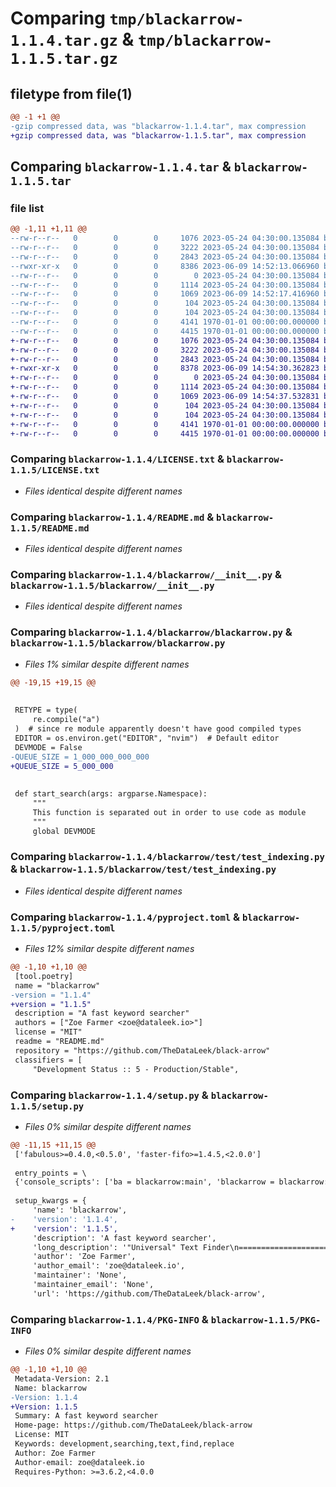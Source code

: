 # Comparing `tmp/blackarrow-1.1.4.tar.gz` & `tmp/blackarrow-1.1.5.tar.gz`

## filetype from file(1)

```diff
@@ -1 +1 @@
-gzip compressed data, was "blackarrow-1.1.4.tar", max compression
+gzip compressed data, was "blackarrow-1.1.5.tar", max compression
```

## Comparing `blackarrow-1.1.4.tar` & `blackarrow-1.1.5.tar`

### file list

```diff
@@ -1,11 +1,11 @@
--rw-r--r--   0        0        0     1076 2023-05-24 04:30:00.135084 blackarrow-1.1.4/LICENSE.txt
--rw-r--r--   0        0        0     3222 2023-05-24 04:30:00.135084 blackarrow-1.1.4/README.md
--rw-r--r--   0        0        0     2843 2023-05-24 04:30:00.135084 blackarrow-1.1.4/blackarrow/__init__.py
--rwxr-xr-x   0        0        0     8386 2023-06-09 14:52:13.066960 blackarrow-1.1.4/blackarrow/blackarrow.py
--rw-r--r--   0        0        0        0 2023-05-24 04:30:00.135084 blackarrow-1.1.4/blackarrow/test/__init__.py
--rw-r--r--   0        0        0     1114 2023-05-24 04:30:00.135084 blackarrow-1.1.4/blackarrow/test/test_indexing.py
--rw-r--r--   0        0        0     1069 2023-06-09 14:52:17.416960 blackarrow-1.1.4/pyproject.toml
--rw-r--r--   0        0        0      104 2023-05-24 04:30:00.135084 blackarrow-1.1.4/sample/tester.txt
--rw-r--r--   0        0        0      104 2023-05-24 04:30:00.135084 blackarrow-1.1.4/sample/tester2.txt
--rw-r--r--   0        0        0     4141 1970-01-01 00:00:00.000000 blackarrow-1.1.4/setup.py
--rw-r--r--   0        0        0     4415 1970-01-01 00:00:00.000000 blackarrow-1.1.4/PKG-INFO
+-rw-r--r--   0        0        0     1076 2023-05-24 04:30:00.135084 blackarrow-1.1.5/LICENSE.txt
+-rw-r--r--   0        0        0     3222 2023-05-24 04:30:00.135084 blackarrow-1.1.5/README.md
+-rw-r--r--   0        0        0     2843 2023-05-24 04:30:00.135084 blackarrow-1.1.5/blackarrow/__init__.py
+-rwxr-xr-x   0        0        0     8378 2023-06-09 14:54:30.362823 blackarrow-1.1.5/blackarrow/blackarrow.py
+-rw-r--r--   0        0        0        0 2023-05-24 04:30:00.135084 blackarrow-1.1.5/blackarrow/test/__init__.py
+-rw-r--r--   0        0        0     1114 2023-05-24 04:30:00.135084 blackarrow-1.1.5/blackarrow/test/test_indexing.py
+-rw-r--r--   0        0        0     1069 2023-06-09 14:54:37.532831 blackarrow-1.1.5/pyproject.toml
+-rw-r--r--   0        0        0      104 2023-05-24 04:30:00.135084 blackarrow-1.1.5/sample/tester.txt
+-rw-r--r--   0        0        0      104 2023-05-24 04:30:00.135084 blackarrow-1.1.5/sample/tester2.txt
+-rw-r--r--   0        0        0     4141 1970-01-01 00:00:00.000000 blackarrow-1.1.5/setup.py
+-rw-r--r--   0        0        0     4415 1970-01-01 00:00:00.000000 blackarrow-1.1.5/PKG-INFO
```

### Comparing `blackarrow-1.1.4/LICENSE.txt` & `blackarrow-1.1.5/LICENSE.txt`

 * *Files identical despite different names*

### Comparing `blackarrow-1.1.4/README.md` & `blackarrow-1.1.5/README.md`

 * *Files identical despite different names*

### Comparing `blackarrow-1.1.4/blackarrow/__init__.py` & `blackarrow-1.1.5/blackarrow/__init__.py`

 * *Files identical despite different names*

### Comparing `blackarrow-1.1.4/blackarrow/blackarrow.py` & `blackarrow-1.1.5/blackarrow/blackarrow.py`

 * *Files 1% similar despite different names*

```diff
@@ -19,15 +19,15 @@
 
 
 RETYPE = type(
     re.compile("a")
 )  # since re module apparently doesn't have good compiled types
 EDITOR = os.environ.get("EDITOR", "nvim")  # Default editor
 DEVMODE = False
-QUEUE_SIZE = 1_000_000_000_000
+QUEUE_SIZE = 5_000_000
 
 
 def start_search(args: argparse.Namespace):
     """
     This function is separated out in order to use code as module
     """
     global DEVMODE
```

### Comparing `blackarrow-1.1.4/blackarrow/test/test_indexing.py` & `blackarrow-1.1.5/blackarrow/test/test_indexing.py`

 * *Files identical despite different names*

### Comparing `blackarrow-1.1.4/pyproject.toml` & `blackarrow-1.1.5/pyproject.toml`

 * *Files 12% similar despite different names*

```diff
@@ -1,10 +1,10 @@
 [tool.poetry]
 name = "blackarrow"
-version = "1.1.4"
+version = "1.1.5"
 description = "A fast keyword searcher"
 authors = ["Zoe Farmer <zoe@dataleek.io>"]
 license = "MIT"
 readme = "README.md"
 repository = "https://github.com/TheDataLeek/black-arrow"
 classifiers = [
     "Development Status :: 5 - Production/Stable",
```

### Comparing `blackarrow-1.1.4/setup.py` & `blackarrow-1.1.5/setup.py`

 * *Files 0% similar despite different names*

```diff
@@ -11,15 +11,15 @@
 ['fabulous>=0.4.0,<0.5.0', 'faster-fifo>=1.4.5,<2.0.0']
 
 entry_points = \
 {'console_scripts': ['ba = blackarrow:main', 'blackarrow = blackarrow:main']}
 
 setup_kwargs = {
     'name': 'blackarrow',
-    'version': '1.1.4',
+    'version': '1.1.5',
     'description': 'A fast keyword searcher',
     'long_description': '"Universal" Text Finder\n=======================\n\n[![Test Status](https://travis-ci.org/TheDataLeek/black-arrow.svg?branch=master)](https://travis-ci.org/TheDataLeek/black-arrow)\n[![Coverage Status](https://coveralls.io/repos/github/TheDataLeek/black-arrow/badge.svg?branch=master)](https://coveralls.io/github/TheDataLeek/black-arrow?branch=master)\n\nIt\'s basically just grep in python... Nothing fancy, just an easy extensible way\nto find things....\n\nYeah, I know, it\'s "reinventing the wheel" but ehhh, this is easier to extend to\ncover any and all weird cases without having to memorize a bunch of obscure\ncombinations of bash commands.\n\nThat out of the way, let\'s talk about what this *actually does*...\n\n## Quick Overview\n\nEssentially Black Arrow (or `ba` for short) is a way to search through every line in every file and\nfind matching keyword *or* regular expressions. It uses smart case, so if the search term is all\nlowercase it defaults to case-insensitive (mostly for ease of use).\n\n![png](./img/demo.png)\n\nYou can also supply it with regular expressions and it handles them natively.\n\n![png](./img/demo2.png)\n\nOther features include -\n\n* excluding certain files or paths,\n* replacing any matches that have been found,\n* specifying the max depth to search (good for large directory structures),\n* "pipe" mode for unix piping,\n* open the files in the `$EDITOR` for manual parsing. \n\n## Installation\n\n```\n┬─[zoe@fillory:~/Dropbox/Projects/black-arrow]─[09:22:12 PM]\n╰─>$ pip install --user blackarrow\n```\n\n## Black-Arrow Script\n\n```bash\n┬─[zoe@fillory:~/Dropbox/Projects/black-arrow]─[09:33:40 PM]\n╰─>$ ./black-arrow/blackarrow.py -h\nusage: ba [-h] [-d DIRECTORIES [DIRECTORIES ...]] [-i IGNORE [IGNORE ...]]\n          [-f FILENAME [FILENAME ...]] [-w WORKERS] [-p] [-e] [-l]\n          [-r REPLACE] [-D DEPTH] [--dev]\n          R\n\npositional arguments:\n  R                     Search term (regular expression)\n\noptional arguments:\n  -h, --help            show this help message and exit\n  -d DIRECTORIES [DIRECTORIES ...], --directories DIRECTORIES [DIRECTORIES ...]\n                        Director(y|ies) to run against\n  -i IGNORE [IGNORE ...], --ignore IGNORE [IGNORE ...]\n                        Things to ignore (regular expressions)\n  -f FILENAME [FILENAME ...], --filename FILENAME [FILENAME ...]\n                        Filename search term(s)\n  -w WORKERS, --workers WORKERS\n                        Number of workers to use (default numcores, with\n                        fallback 6 unless set)\n  -p, --pipe            Run in "pipe" mode with brief output\n  -e, --edit            Edit the files?\n  -l, --lower           Check strict lower case?\n  -r REPLACE, --replace REPLACE\n                        Replace text found in place with supplied\n  -D DEPTH, --depth DEPTH\n                        Directory depth to search in\n  --dev                 Run in development mode (NO OUTPUT)\n```\n\n#### The Name\n\n*"Arrow! Black arrow! I have saved you to the last. You have never failed me and\nI have always recovered you. I had you from my father and he from of old. If\never you came from the forges of the true king under the Mountain, go now and\nspeed well!"*\n\n― J.R.R. Tolkien, The Hobbit\n',
     'author': 'Zoe Farmer',
     'author_email': 'zoe@dataleek.io',
     'maintainer': 'None',
     'maintainer_email': 'None',
     'url': 'https://github.com/TheDataLeek/black-arrow',
```

### Comparing `blackarrow-1.1.4/PKG-INFO` & `blackarrow-1.1.5/PKG-INFO`

 * *Files 0% similar despite different names*

```diff
@@ -1,10 +1,10 @@
 Metadata-Version: 2.1
 Name: blackarrow
-Version: 1.1.4
+Version: 1.1.5
 Summary: A fast keyword searcher
 Home-page: https://github.com/TheDataLeek/black-arrow
 License: MIT
 Keywords: development,searching,text,find,replace
 Author: Zoe Farmer
 Author-email: zoe@dataleek.io
 Requires-Python: >=3.6.2,<4.0.0
```

